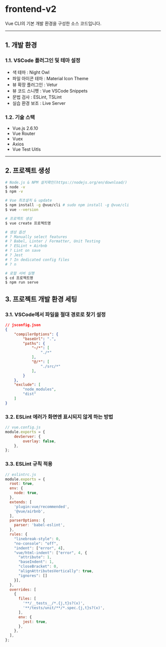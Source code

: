 # frontend-v2

Vue CLI의 기본 개발 환경을 구성한 소스 코드입니다.

---

## 1. 개발 환경

### 1.1. VSCode 플러그인 및 테마 설정

- 색 테마 : Night Owl
- 파일 아이콘 테마 : Material Icon Theme
- 뷰 확장 플러그인 : Vetur
- 뷰 코드 스니펫 : Vue VSCode Snippets
- 문법 검사 : ESLint, TSLint
- 실습 환경 보조 : Live Server

### 1.2. 기술 스택

- Vue.js 2.6.10
- Vue Router
- Vuex
- Axios
- Vue Test Uitls

---

## 2. 프로젝트 생성

```bash
# Node.js & NPM 설치확인(https://nodejs.org/en/download/)
$ node -v
$ npm -v

# Vue 최초설치 & update
$ npm install -g @vue/cli # sudo npm install -g @vue/cli
$ vue --version

# 프로젝트 생성
$ vue create 프로젝트명

# 생성 옵션
# ? Manually select features
# ? Babel, Linter / Formatter, Unit Testing
# ? ESLint + Airbnb
# ? Lint on save
# ? Jest
# ? In dedicated config files
# ? n

# 로컬 서버 실행
$ cd 프로젝트명
$ npm run serve
```

## 3. 프로젝트 개발 환경 세팅

### 3.1. VSCode에서 파일을 절대 경로로 찾기 설정

```json
// jsconfig.json
{
    "compilerOptions": {
        "baseUrl": ".",
        "paths": {
            "~/*": [
                "./*"
            ],
            "@/*": [
                "./src/*"
            ],
        }
    },
    "exclude": [
        "node_modules",
        "dist"
    ]
}
```

### 3.2. ESLint 에러가 화면엔 표시되지 않게 하는 방법

```js
// vue.config.js
module.exports = {
    devServer: {
        overlay: false,
    },
};
```

### 3.3. ESLint 규칙 적용

```js
// eslintrc.js
module.exports = {
  root: true,
  env: {
    node: true,
  },
  extends: [
    'plugin:vue/recommended',
    '@vue/airbnb',
  ],
  parserOptions: {
    parser: 'babel-eslint',
  },
  rules: {
    "linebreak-style": 0,
    "no-console": "off",
    "indent": ["error", 4],
    "vue/html-indent": ["error", 4, {
      "attribute": 1,
      "baseIndent": 1,
      "closeBracket": 0,
      "alignAttributesVertically": true,
      "ignores": []
    }],
  },
  overrides: [
    {
      files: [
        '**/__tests__/*.{j,t}s?(x)',
        '**/tests/unit/**/*.spec.{j,t}s?(x)',
      ],
      env: {
        jest: true,
      },
    },
  ],
};
```